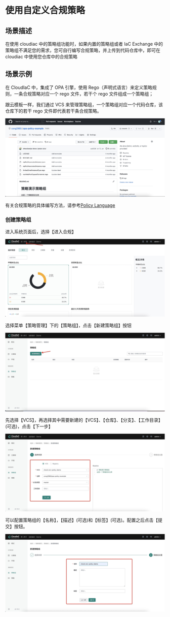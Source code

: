# 使用自定义合规策略

## 场景描述

在使用 cloudiac 中的策略组功能时，如果内置的策略组或者 IaC Exchange 中的策略组不满足您的需求，您可自行编写合规策略，并上传到代码仓库中，即可在 cloudiac 中使用您仓库中的合规策略

## 场景示例

在 CloudIaC 中，集成了 OPA 引擎，使用 Rego（声明式语言）来定义策略规则，一条合规策略对应一个 rego 文件，若干个 rego 文件组成一个策略组；

跟云模板一样，我们通过 VCS 来管理策略组，一个策略组对应一个代码仓库，该仓库下的若干 rego 文件即代表若干条合规策略。

![img](../images/git-create-policy-group1.png)

有关合规策略的具体编写方法，请参考[Policy Language](https://www.openpolicyagent.org/docs/latest/policy-language/)

### 创建策略组

进入系统页面后，选择【进入合规】

![img](../images/git-create-group1.png)

选择菜单【策略管理】下的【策略组】，点击【新建策略组】按钮

![img](../images/git-create-group2.png)

先选择【VCS】，再选择其中需要新建的【VCS】、【仓库】、【分支】、【工作目录】(可选)，点击【下一步】

![img](../images/git-create-group3.png)

可以配置策略组的【名称】，【描述】(可选)和【标签】(可选)。配置之后点击【提交】按钮。

![img](../images/git-create-group4.png)
